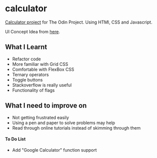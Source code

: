 # calculator

[Calculator project](https://kynki7.github.io/calculator/) for The Odin Project.
Using HTMl, CSS and Javascript.

UI Concept Idea from [here](https://static.collectui.com/shots/3756276/daily-ui-004-calculator-large).

## What I Learnt
- Refactor code
- More familiar with Grid CSS
- Comfortable with FlexBox CSS
- Ternary operators
- Toggle buttons
- Stackoverflow is really useful
- Functionality of flags

## What I need to improve on
- Not getting frustrated easily
- Using a pen and paper to solve problems may help
- Read through online tutorials instead of skimming through them

#### To Do List
- Add "Google Calculator" function support